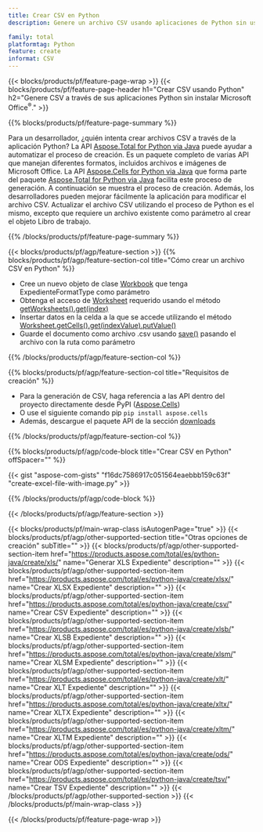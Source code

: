 ```yaml
---
title: Crear CSV en Python
description: Genere un archivo CSV usando aplicaciones de Python sin usar Microsoft Office. 

family: total
platformtag: Python
feature: create
informat: CSV
---
```

{{< blocks/products/pf/feature-page-wrap >}}
{{< blocks/products/pf/feature-page-header h1="Crear CSV usando Python" h2="Genere CSV a través de sus aplicaciones Python sin instalar Microsoft Office<sup>&reg;</sup>." >}}

{{% blocks/products/pf/feature-page-summary %}}

Para un desarrollador, ¿quién intenta crear archivos CSV a través de la aplicación Python? La API [Aspose.Total for Python via Java](https://products.aspose.com/total/python-java/) puede ayudar a automatizar el proceso de creación. Es un paquete completo de varias API que manejan diferentes formatos, incluidos archivos e imágenes de Microsoft Office. La API [Aspose.Cells for Python via Java](https://products.aspose.com/cells/python-java/) que forma parte del paquete [Aspose.Total for Python via Java](https://products.aspose.com/total/python-java/) facilita este proceso de generación. A continuación se muestra el proceso de creación. Además, los desarrolladores pueden mejorar fácilmente la aplicación para modificar el archivo CSV. Actualizar el archivo CSV utilizando el proceso de Python es el mismo, excepto que requiere un archivo existente como parámetro al crear el objeto Libro de trabajo.

{{% /blocks/products/pf/feature-page-summary %}}

{{< blocks/products/pf/agp/feature-section >}}
{{% blocks/products/pf/agp/feature-section-col title="Cómo crear un archivo CSV en Python" %}}

- Cree un nuevo objeto de clase [Workbook](https://reference.aspose.com/cells/python/asposecells.api/Workbook) que tenga ExpedienteFormatType como parámetro
- Obtenga el acceso de [Worksheet](https://reference.aspose.com/cells/python/asposecells.api/Worksheet) requerido usando el método [getWorksheets().get(index)](https://reference.aspose.com/cells/python/asposecells.api/workbook#Worksheets)
- Insertar datos en la celda a la que se accede utilizando el método [Worksheet.getCells().get(indexValue).putValue()](https://reference.aspose.com/cells/python/asposecells.api/worksheet#Cells)
- Guarde el documento como archivo .csv usando [save()](https://reference.aspose.com/cells/python/asposecells.api/workbook#save(java.lang.String)) pasando el archivo con la ruta como parámetro

{{% /blocks/products/pf/agp/feature-section-col %}}

{{% blocks/products/pf/agp/feature-section-col title="Requisitos de creación" %}}

- Para la generación de CSV, haga referencia a las API dentro del proyecto directamente desde PyPI ([Aspose.Cells](https://pypi.org/project/aspose-cells/))
- O use el siguiente comando pip ```pip install aspose.cells``` 
- Además, descargue el paquete API de la sección [downloads](https://releases.aspose.com/cells/python-java) 

{{% /blocks/products/pf/agp/feature-section-col %}}

{{% blocks/products/pf/agp/code-block title="Crear CSV en Python" offSpacer="" %}}

{{< gist "aspose-com-gists" "f16dc7586917c051564eaebbb159c63f" "create-excel-file-with-image.py" >}}

{{% /blocks/products/pf/agp/code-block %}}

{{< /blocks/products/pf/agp/feature-section >}}

{{< blocks/products/pf/main-wrap-class isAutogenPage="true" >}}
{{< blocks/products/pf/agp/other-supported-section title="Otras opciones de creación" subTitle="" >}}
{{< blocks/products/pf/agp/other-supported-section-item href="https://products.aspose.com/total/es/python-java/create/xls/" name="Generar XLS Expediente" description="" >}}
{{< blocks/products/pf/agp/other-supported-section-item href="https://products.aspose.com/total/es/python-java/create/xlsx/" name="Crear XLSX Expediente" description="" >}}
{{< blocks/products/pf/agp/other-supported-section-item href="https://products.aspose.com/total/es/python-java/create/csv/" name="Crear CSV Expediente" description="" >}}
{{< blocks/products/pf/agp/other-supported-section-item href="https://products.aspose.com/total/es/python-java/create/xlsb/" name="Crear XLSB Expediente" description="" >}}
{{< blocks/products/pf/agp/other-supported-section-item href="https://products.aspose.com/total/es/python-java/create/xlsm/" name="Crear XLSM Expediente" description="" >}}
{{< blocks/products/pf/agp/other-supported-section-item href="https://products.aspose.com/total/es/python-java/create/xlt/" name="Crear XLT Expediente" description="" >}}
{{< blocks/products/pf/agp/other-supported-section-item href="https://products.aspose.com/total/es/python-java/create/xltx/" name="Crear XLTX Expediente" description="" >}}
{{< blocks/products/pf/agp/other-supported-section-item href="https://products.aspose.com/total/es/python-java/create/xltm/" name="Crear XLTM Expediente" description="" >}}
{{< blocks/products/pf/agp/other-supported-section-item href="https://products.aspose.com/total/es/python-java/create/ods/" name="Crear ODS Expediente" description="" >}}
{{< blocks/products/pf/agp/other-supported-section-item href="https://products.aspose.com/total/es/python-java/create/tsv/" name="Crear TSV Expediente" description="" >}}
{{< /blocks/products/pf/agp/other-supported-section >}}
{{< /blocks/products/pf/main-wrap-class >}}

{{< /blocks/products/pf/feature-page-wrap >}}